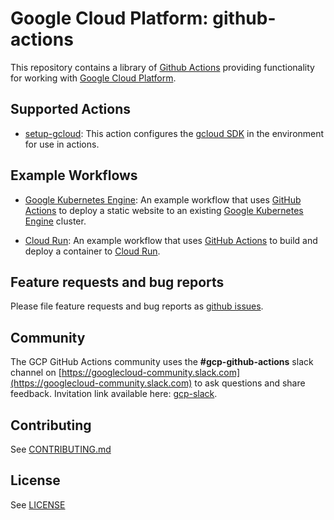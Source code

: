 <!--
 Copyright 2019 Google LLC

 Licensed under the Apache License, Version 2.0 (the "License"); you may not use this file except in
 compliance with the License. You may obtain a copy of the License at

        https://www.apache.org/licenses/LICENSE-2.0

 Unless required by applicable law or agreed to in writing, software distributed under the License
 is distributed on an "AS IS" BASIS, WITHOUT WARRANTIES OR CONDITIONS OF ANY KIND, either express or
 implied. See the License for the specific language governing permissions and limitations under the
 License.
-->

# Google Cloud Platform: github-actions

This repository contains a library of [Github Actions](https://github.com/actions) providing functionality
for working with [Google Cloud Platform](http://cloud.google.com/).

## Supported Actions

* [setup-gcloud](./setup-gcloud/README.md): This action configures the [gcloud SDK](https://cloud.google.com/sdk/) in the environment for use in actions.

## Example Workflows

* [Google Kubernetes Engine](./example-workflows/gke/README.md): An example workflow that uses [GitHub Actions][github-action] to deploy a static website to an existing [Google Kubernetes Engine](https://cloud.google.com/kubernetes-engine/) cluster.

* [Cloud Run](./example-workflows/cloud-run/README.md): An example workflow that uses [GitHub Actions][github-action] to build and deploy a container to [Cloud Run](https://cloud.google.com/run/).

## Feature requests and bug reports

Please file feature requests and bug reports as
[github issues](https://github.com/GoogleCloudPlatform/github-actions/issues).

## Community

The GCP GitHub Actions community uses the **#gcp-github-actions** slack channel on
[https://googlecloud-community.slack.com](https://googlecloud-community.slack.com)
to ask questions and share feedback. Invitation link available here:
[gcp-slack](https://cloud.google.com/community#home-support).

## Contributing

See [CONTRIBUTING.md](CONTRIBUTING.md)

## License

See [LICENSE](LICENSE)


[github-action]:https://help.github.com/en/categories/automating-your-workflow-with-github-actions
